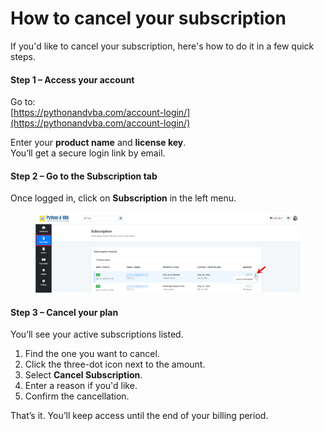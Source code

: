# How to cancel your subscription

If you'd like to cancel your subscription, here's how to do it in a few quick steps.

#### Step 1 – Access your account

Go to:\
[https://pythonandvba.com/account-login/](https://pythonandvba.com/account-login/)

Enter your **product name** and **license key**.\
You’ll get a secure login link by email.

#### Step 2 – Go to the Subscription tab

Once logged in, click on **Subscription** in the left menu.

<figure><img src="../.gitbook/assets/image (29).png" alt=""><figcaption></figcaption></figure>

#### Step 3 – Cancel your plan

You’ll see your active subscriptions listed.

1. Find the one you want to cancel.
2. Click the three-dot icon next to the amount.
3. Select **Cancel Subscription**.
4. Enter a reason if you'd like.
5. Confirm the cancellation.

That’s it. You’ll keep access until the end of your billing period.
